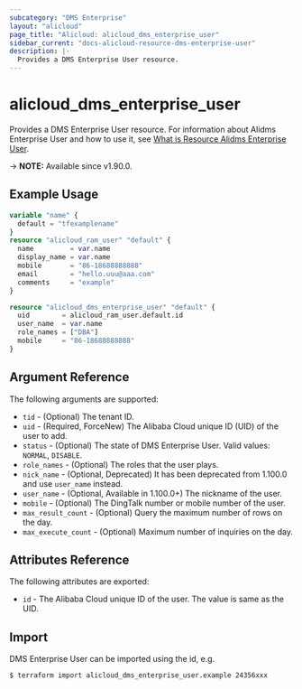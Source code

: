 ```yaml
---
subcategory: "DMS Enterprise"
layout: "alicloud"
page_title: "Alicloud: alicloud_dms_enterprise_user"
sidebar_current: "docs-alicloud-resource-dms-enterprise-user"
description: |-
  Provides a DMS Enterprise User resource.
---
```


# alicloud_dms_enterprise_user

Provides a DMS Enterprise User resource. For information about Alidms Enterprise User and how to use it, see [What is Resource Alidms Enterprise User](https://www.alibabacloud.com/help/en/dms/developer-reference/api-dms-enterprise-2018-11-01-registeruser).

-> **NOTE:** Available since v1.90.0.

## Example Usage

```terraform
variable "name" {
  default = "tfexamplename"
}
resource "alicloud_ram_user" "default" {
  name         = var.name
  display_name = var.name
  mobile       = "86-18688888888"
  email        = "hello.uuu@aaa.com"
  comments     = "example"
}

resource "alicloud_dms_enterprise_user" "default" {
  uid        = alicloud_ram_user.default.id
  user_name  = var.name
  role_names = ["DBA"]
  mobile     = "86-18688888888"
}
```

## Argument Reference

The following arguments are supported:

* `tid` - (Optional) The tenant ID. 
* `uid` - (Required, ForceNew) The Alibaba Cloud unique ID (UID) of the user to add.
* `status` - (Optional) The state of DMS Enterprise User. Valid values: `NORMAL`, `DISABLE`.
* `role_names` - (Optional) The roles that the user plays.
* `nick_name` - (Optional, Deprecated) It has been deprecated from 1.100.0 and use `user_name` instead.
* `user_name` - (Optional, Available in 1.100.0+) The nickname of the user.
* `mobile` - (Optional) The DingTalk number or mobile number of the user.
* `max_result_count` - (Optional) Query the maximum number of rows on the day.
* `max_execute_count` - (Optional) Maximum number of inquiries on the day.
                         
## Attributes Reference

The following attributes are exported:

* `id` - The Alibaba Cloud unique ID of the user. The value is same as the UID.

## Import

DMS Enterprise User can be imported using the id, e.g.

```shell
$ terraform import alicloud_dms_enterprise_user.example 24356xxx
```
